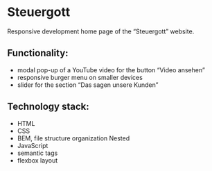 # Steuergott

Responsive development home page of the “Steuergott” website.

## Functionality:
* modal pop-up of a YouTube video for the button “Video ansehen”
* responsive burger menu on smaller devices
* slider for the section “Das sagen unsere Kunden”

## Technology stack:
* HTML
* CSS
* BEM, file structure organization Nested
* JavaScript
* semantic tags
* flexbox layout
